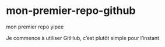 # mon-premier-repo-github
mon premier repo yipee

Je commence à utiliser GitHub, c’est plutôt simple pour l’instant
